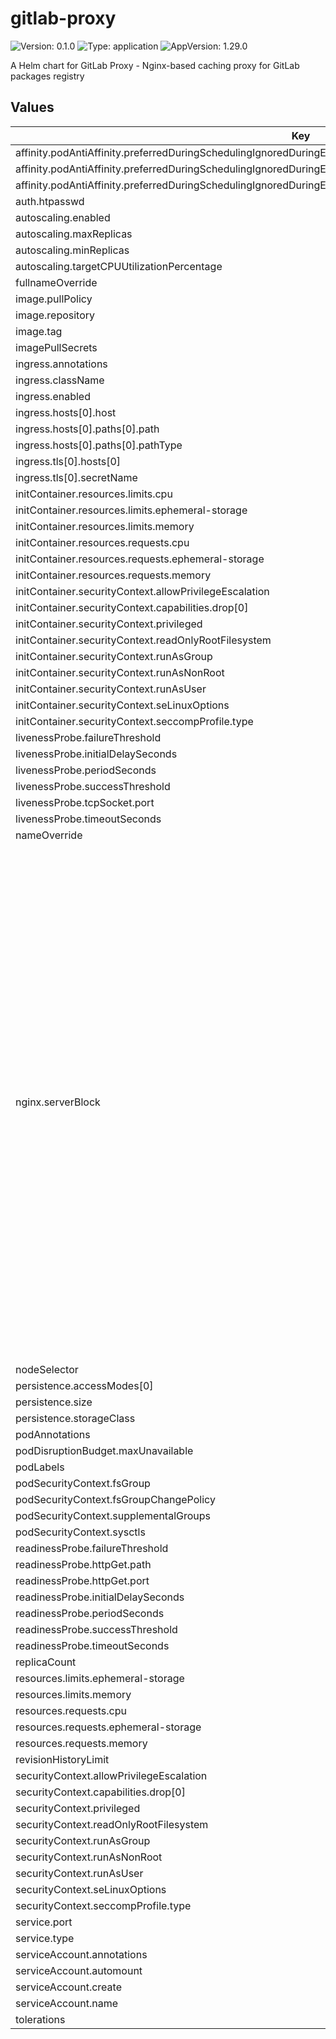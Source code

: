 # gitlab-proxy

![Version: 0.1.0](https://img.shields.io/badge/Version-0.1.0-informational?style=flat-square) ![Type: application](https://img.shields.io/badge/Type-application-informational?style=flat-square) ![AppVersion: 1.29.0](https://img.shields.io/badge/AppVersion-1.29.0-informational?style=flat-square)

A Helm chart for GitLab Proxy - Nginx-based caching proxy for GitLab packages registry

## Values

| Key | Type | Default | Description |
|-----|------|---------|-------------|
| affinity.podAntiAffinity.preferredDuringSchedulingIgnoredDuringExecution[0].podAffinityTerm.labelSelector.matchLabels | object | `{}` |  |
| affinity.podAntiAffinity.preferredDuringSchedulingIgnoredDuringExecution[0].podAffinityTerm.topologyKey | string | `"kubernetes.io/hostname"` |  |
| affinity.podAntiAffinity.preferredDuringSchedulingIgnoredDuringExecution[0].weight | int | `1` |  |
| auth.htpasswd | string | `"test:$apr1$lpJpERMg$rjNCT9/GOewTido8UmQYD.\n"` |  |
| autoscaling.enabled | bool | `false` |  |
| autoscaling.maxReplicas | int | `100` |  |
| autoscaling.minReplicas | int | `1` |  |
| autoscaling.targetCPUUtilizationPercentage | int | `80` |  |
| fullnameOverride | string | `""` |  |
| image.pullPolicy | string | `"IfNotPresent"` |  |
| image.repository | string | `"docker.io/bitnami/nginx"` |  |
| image.tag | string | `"1.29.0-debian-12-r2"` |  |
| imagePullSecrets | list | `[]` |  |
| ingress.annotations | string | `nil` |  |
| ingress.className | string | `"ingressClass"` |  |
| ingress.enabled | bool | `false` |  |
| ingress.hosts[0].host | string | `"gitlab.proxy"` |  |
| ingress.hosts[0].paths[0].path | string | `"/"` |  |
| ingress.hosts[0].paths[0].pathType | string | `"Prefix"` |  |
| ingress.tls[0].hosts[0] | string | `"gitlab.proxy"` |  |
| ingress.tls[0].secretName | string | `"secret-tls"` |  |
| initContainer.resources.limits.cpu | string | `"150m"` |  |
| initContainer.resources.limits.ephemeral-storage | string | `"2Gi"` |  |
| initContainer.resources.limits.memory | string | `"192Mi"` |  |
| initContainer.resources.requests.cpu | string | `"100m"` |  |
| initContainer.resources.requests.ephemeral-storage | string | `"50Mi"` |  |
| initContainer.resources.requests.memory | string | `"128Mi"` |  |
| initContainer.securityContext.allowPrivilegeEscalation | bool | `false` |  |
| initContainer.securityContext.capabilities.drop[0] | string | `"ALL"` |  |
| initContainer.securityContext.privileged | bool | `false` |  |
| initContainer.securityContext.readOnlyRootFilesystem | bool | `true` |  |
| initContainer.securityContext.runAsGroup | int | `1001` |  |
| initContainer.securityContext.runAsNonRoot | bool | `true` |  |
| initContainer.securityContext.runAsUser | int | `1001` |  |
| initContainer.securityContext.seLinuxOptions | object | `{}` |  |
| initContainer.securityContext.seccompProfile.type | string | `"RuntimeDefault"` |  |
| livenessProbe.failureThreshold | int | `6` |  |
| livenessProbe.initialDelaySeconds | int | `30` |  |
| livenessProbe.periodSeconds | int | `10` |  |
| livenessProbe.successThreshold | int | `1` |  |
| livenessProbe.tcpSocket.port | string | `"http"` |  |
| livenessProbe.timeoutSeconds | int | `5` |  |
| nameOverride | string | `""` |  |
| nginx.serverBlock | string | `"\n\nresolver 10.0.224.1 valid=900s ipv6=off;\nresolver_timeout 5s;\n\nproxy_cache_path /opt/bitnami/nginx/tmp/nginx-cache levels=1:2 keys_zone=maven_cache:100m max_size=1g inactive=60d use_temp_path=off;\nproxy_cache_path /opt/bitnami/nginx/tmp/nginx-cache-metadata levels=1:2 keys_zone=maven_metadata_cache:10m max_size=100m inactive=1h use_temp_path=off;\n\nlog_format cache_debug '$remote_addr - $remote_user [$time_local] '\n                  '\"$request\" $status $body_bytes_sent '\n                  '\"$http_referer\" \"$http_user_agent\" \"$http_x_forwarded_for\" '\n                  '\"$upstream_addr\" \"$upstream_response_time\" \"$upstream_status\" '\n                  'cache_status:$upstream_cache_status '\n                  'upstream_cache_control:\"$upstream_http_cache_control\" '\n                  'upstream_expires:\"$upstream_http_expires\"';\n\nserver {\n  listen 0.0.0.0:8080;\n\n# Set cache and cache key once\n proxy_cache maven_cache;\n proxy_cache_key \"gitlab.com$request_uri\";\n\n  access_log /opt/bitnami/nginx/logs/cache_debug.log cache_debug;\n# Default cache settings for all content\n proxy_cache_valid 200 206 1y;\n proxy_cache_valid 404 1m;\n proxy_cache_valid any 0;\n\n# Cache optimization settings\n proxy_cache_use_stale error timeout invalid_header updating http_500 http_502 http_503 http_504;\n proxy_cache_background_update on;\n proxy_cache_lock on;\n proxy_cache_lock_timeout 5s;\n\n  # Force caching regardless of upstream headers\n  proxy_ignore_headers Cache-Control Expires Set-Cookie;\n  proxy_hide_header Set-Cookie;\n\n  # Cache bypass for no-cache requests\n  set $no_cache 0;\n  if ($http_cache_control ~* \"no-cache\") {\n    set $no_cache 1;\n  }\n  proxy_cache_bypass $no_cache;\n  proxy_no_cache $no_cache;\n\n  # Debug headers - ADD THESE!\n  add_header X-Cache-Status $upstream_cache_status always;\n  add_header X-Cache-Key \"gitlab.com$request_uri\" always;\n\n  # Override cache settings for metadata files only\n  location ~* /maven-metadata\\.xml$ {\n\n    if ($request_method ~ ^(PUT|POST|DELETE|PATCH)$) {\n        return 405;  # Method Not Allowed\n    }\n\n\n      auth_basic \"GitLab Packages Registry Proxy\";\n      auth_basic_user_file /etc/nginx/auth/.htpasswd;\n      proxy_pass https://gitlab.com;\n      proxy_set_header Host \"gitlab.com\";\n      proxy_set_header X-Real-IP $remote_addr;\n      proxy_set_header X-Forwarded-For $proxy_add_x_forwarded_for;\n      proxy_set_header X-Forwarded-Proto $scheme;\n      proxy_set_header PRIVATE-TOKEN \"GITLAB PERSONAL TOKEN WITH API SCOPE\";\n      proxy_set_header Authorization \"\";\n\n    proxy_http_version 1.1;\n    proxy_set_header Connection \"\";\n\n     proxy_ssl_verify off;\n     proxy_ssl_server_name on;\n     proxy_ssl_name gitlab.com;  # SNI hostname\n     proxy_ssl_protocols TLSv1.2 TLSv1.3;\n\n    # Override cache settings for metadata\n    proxy_cache_valid 200 206 1h;\n    proxy_cache_valid 404 1m;\n    expires 1h;\n  }\n\n  location / {\n\n    if ($request_method ~ ^(PUT|POST|DELETE|PATCH)$) {\n        return 405;  # Method Not Allowed\n    }\n      auth_basic \"GitLab Packages Registry Proxy\";\n      auth_basic_user_file /etc/nginx/auth/.htpasswd;\n      proxy_pass https://gitlab.com;\n      proxy_set_header Host \"gitlab.com\";\n      proxy_set_header X-Real-IP $remote_addr;\n      proxy_set_header X-Forwarded-For $proxy_add_x_forwarded_for;\n      proxy_set_header X-Forwarded-Proto $scheme;\n      proxy_set_header PRIVATE-TOKEN \"GITLAB PERSONAL TOKEN WITH API SCOPE\";\n      proxy_set_header Authorization \"\";\n\n\n    # Artifacts cache settings\n    proxy_cache_valid 200 206 1y;\n    proxy_cache_valid 404 1m;\n    expires 1y;\n    add_header Cache-Control \"public, immutable\";\n\n    proxy_http_version 1.1;\n    proxy_set_header Connection \"\";\n\n     proxy_ssl_verify off;\n     proxy_ssl_server_name on;\n     proxy_ssl_name gitlab.com;  # SNI hostname\n     proxy_ssl_protocols TLSv1.2 TLSv1.3;\n  }\n\n  # Health check endpoint\n  location /health {\n      access_log off;\n      return 200 \"healthy\\n\";\n      add_header Content-Type text/plain;\n  }\n}\n"` |  |
| nodeSelector | object | `{}` |  |
| persistence.accessModes[0] | string | `"ReadWriteOnce"` |  |
| persistence.size | string | `"200Gi"` |  |
| persistence.storageClass | string | `nil` |  |
| podAnnotations | object | `{}` |  |
| podDisruptionBudget.maxUnavailable | int | `1` |  |
| podLabels | object | `{}` |  |
| podSecurityContext.fsGroup | int | `1001` |  |
| podSecurityContext.fsGroupChangePolicy | string | `"Always"` |  |
| podSecurityContext.supplementalGroups | list | `[]` |  |
| podSecurityContext.sysctls | list | `[]` |  |
| readinessProbe.failureThreshold | int | `3` |  |
| readinessProbe.httpGet.path | string | `"/health"` |  |
| readinessProbe.httpGet.port | string | `"http"` |  |
| readinessProbe.initialDelaySeconds | int | `5` |  |
| readinessProbe.periodSeconds | int | `5` |  |
| readinessProbe.successThreshold | int | `1` |  |
| readinessProbe.timeoutSeconds | int | `3` |  |
| replicaCount | int | `2` |  |
| resources.limits.ephemeral-storage | string | `"2Gi"` |  |
| resources.limits.memory | string | `"256Mi"` |  |
| resources.requests.cpu | string | `"500m"` |  |
| resources.requests.ephemeral-storage | string | `"50Mi"` |  |
| resources.requests.memory | string | `"256Mi"` |  |
| revisionHistoryLimit | int | `10` |  |
| securityContext.allowPrivilegeEscalation | bool | `false` |  |
| securityContext.capabilities.drop[0] | string | `"ALL"` |  |
| securityContext.privileged | bool | `false` |  |
| securityContext.readOnlyRootFilesystem | bool | `true` |  |
| securityContext.runAsGroup | int | `1001` |  |
| securityContext.runAsNonRoot | bool | `true` |  |
| securityContext.runAsUser | int | `1001` |  |
| securityContext.seLinuxOptions | object | `{}` |  |
| securityContext.seccompProfile.type | string | `"RuntimeDefault"` |  |
| service.port | int | `80` |  |
| service.type | string | `"ClusterIP"` |  |
| serviceAccount.annotations | object | `{}` |  |
| serviceAccount.automount | bool | `false` |  |
| serviceAccount.create | bool | `true` |  |
| serviceAccount.name | string | `""` |  |
| tolerations | list | `[]` |  |

